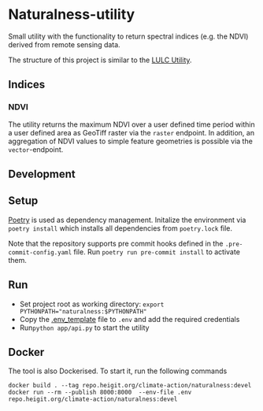 # Naturalness-utility

Small utility with the functionality to return spectral indices (e.g. the NDVI) derived from remote sensing data.

The structure of this project is similar to
the [LULC Utility](https://gitlab.heigit.org/climate-action/utilities/lulc-utility).

## Indices

### NDVI

The utility returns the maximum NDVI over a user defined time period within a user defined area as GeoTiff raster via
the `raster` endpoint.
In addition, an aggregation of NDVI values to simple feature geometries is possible via the `vector`-endpoint.

## Development

## Setup

[Poetry](https://python-poetry.org/) is used as dependency management.
Initalize the environment via `poetry install`  which installs all dependencies from `poetry.lock` file.

Note that the repository supports pre commit hooks defined in the `.pre-commit-config.yaml` file.
Run `poetry run pre-commit install` to activate them.

## Run

- Set project root as working directory: `export PYTHONPATH="naturalness:$PYTHONPATH"`
- Copy the [.env_template](.env_template) file to `.env` and add the required credentials
- Run`python app/api.py` to start the utility

## Docker

The tool is also Dockerised.
To start it, run the following commands

```
docker build . --tag repo.heigit.org/climate-action/naturalness:devel
docker run --rm --publish 8000:8000  --env-file .env repo.heigit.org/climate-action/naturalness:devel
```
